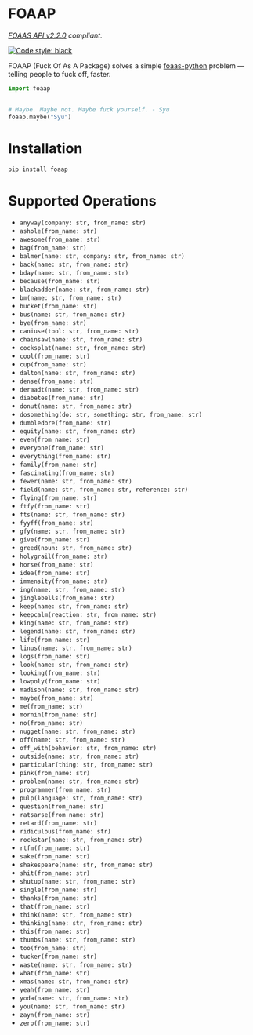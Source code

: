 # FOAAP

*[FOAAS API v2.2.0](https://foaas.com/) compliant.*


[![Code style: black](https://img.shields.io/badge/code%20style-black-000000.svg)](https://github.com/psf/black)

FOAAP (Fuck Of As A Package) solves a simple [foaas-python](https://github.com/dmpayton/foaas-python) problem — telling people to fuck off, faster.

```python
import foaap


# Maybe. Maybe not. Maybe fuck yourself. - Syu
foaap.maybe("Syu")
```


# Installation
```bash
pip install foaap
```

# Supported Operations

- `anyway(company: str, from_name: str)`
- `ashole(from_name: str)`
- `awesome(from_name: str)`
- `bag(from_name: str)`
- `balmer(name: str, company: str, from_name: str)`
- `back(name: str, from_name: str)`
- `bday(name: str, from_name: str)`
- `because(from_name: str)`
- `blackadder(name: str, from_name: str)`
- `bm(name: str, from_name: str)`
- `bucket(from_name: str)`
- `bus(name: str, from_name: str)`
- `bye(from_name: str)`
- `caniuse(tool: str, from_name: str)`
- `chainsaw(name: str, from_name: str)`
- `cocksplat(name: str, from_name: str)`
- `cool(from_name: str)`
- `cup(from_name: str)`
- `dalton(name: str, from_name: str)`
- `dense(from_name: str)`
- `deraadt(name: str, from_name: str)`
- `diabetes(from_name: str)`
- `donut(name: str, from_name: str)`
- `dosomething(do: str, something: str, from_name: str)`
- `dumbledore(from_name: str)`
- `equity(name: str, from_name: str)`
- `even(from_name: str)`
- `everyone(from_name: str)`
- `everything(from_name: str)`
- `family(from_name: str)`
- `fascinating(from_name: str)`
- `fewer(name: str, from_name: str)`
- `field(name: str, from_name: str, reference: str)`
- `flying(from_name: str)`
- `ftfy(from_name: str)`
- `fts(name: str, from_name: str)`
- `fyyff(from_name: str)`
- `gfy(name: str, from_name: str)`
- `give(from_name: str)`
- `greed(noun: str, from_name: str)`
- `holygrail(from_name: str)`
- `horse(from_name: str)`
- `idea(from_name: str)`
- `immensity(from_name: str)`
- `ing(name: str, from_name: str)`
- `jinglebells(from_name: str)`
- `keep(name: str, from_name: str)`
- `keepcalm(reaction: str, from_name: str)`
- `king(name: str, from_name: str)`
- `legend(name: str, from_name: str)`
- `life(from_name: str)`
- `linus(name: str, from_name: str)`
- `logs(from_name: str)`
- `look(name: str, from_name: str)`
- `looking(from_name: str)`
- `lowpoly(from_name: str)`
- `madison(name: str, from_name: str)`
- `maybe(from_name: str)`
- `me(from_name: str)`
- `mornin(from_name: str)`
- `no(from_name: str)`
- `nugget(name: str, from_name: str)`
- `off(name: str, from_name: str)`
- `off_with(behavior: str, from_name: str)`
- `outside(name: str, from_name: str)`
- `particular(thing: str, from_name: str)`
- `pink(from_name: str)`
- `problem(name: str, from_name: str)`
- `programmer(from_name: str)`
- `pulp(language: str, from_name: str)`
- `question(from_name: str)`
- `ratsarse(from_name: str)`
- `retard(from_name: str)`
- `ridiculous(from_name: str)`
- `rockstar(name: str, from_name: str)`
- `rtfm(from_name: str)`
- `sake(from_name: str)`
- `shakespeare(name: str, from_name: str)`
- `shit(from_name: str)`
- `shutup(name: str, from_name: str)`
- `single(from_name: str)`
- `thanks(from_name: str)`
- `that(from_name: str)`
- `think(name: str, from_name: str)`
- `thinking(name: str, from_name: str)`
- `this(from_name: str)`
- `thumbs(name: str, from_name: str)`
- `too(from_name: str)`
- `tucker(from_name: str)`
- `waste(name: str, from_name: str)`
- `what(from_name: str)`
- `xmas(name: str, from_name: str)`
- `yeah(from_name: str)`
- `yoda(name: str, from_name: str)`
- `you(name: str, from_name: str)`
- `zayn(from_name: str)`
- `zero(from_name: str)`

